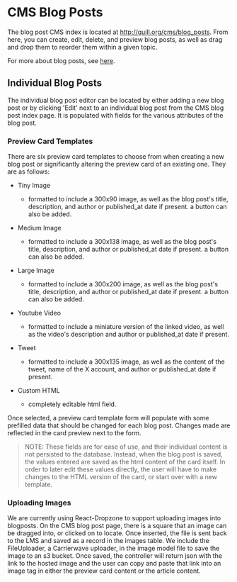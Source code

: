 # CMS Blog Posts

The blog post CMS index is located at http://quill.org/cms/blog_posts. From here, you can create, edit, delete, and preview blog posts, as well as drag and drop them to reorder them within a given topic.

For more about blog posts, see [here](./blog_posts.html).

## Individual Blog Posts

The individual blog post editor can be located by either adding a new blog post or by clicking 'Edit' next to an individual blog post from the CMS blog post index page. It is populated with fields for the various attributes of the blog post.

### Preview Card Templates

There are six preview card templates to choose from when creating a new blog post or significantly altering the preview card of an existing one. They are as follows:

- Tiny Image
  - formatted to include a 300x90 image, as well as the blog post's title, description, and author or published_at date if present. a button can also be added.

- Medium Image
  - formatted to include a 300x138 image, as well as the blog post's title, description, and author or published_at date if present. a button can also be added.

- Large Image
  - formatted to include a 300x200 image, as well as the blog post's title, description, and author or published_at date if present. a button can also be added.

- Youtube Video
  - formatted to include a miniature version of the linked video, as well as the video's description and author or published_at date if present.

- Tweet
  - formatted to include a 300x135 image, as well as the content of the tweet, name of the X account, and author or published_at date if present.

- Custom HTML
  - completely editable html field.

Once selected, a preview card template form will populate with some prefilled data that should be changed for each blog post. Changes made are reflected in the card preview next to the form.

> NOTE: These fields are for ease of use, and their individual content is not persisted to the database. Instead, when the blog post is saved, the values entered are saved as the html content of the card itself. In order to later edit these values directly, the user will have to make changes to the HTML version of the card, or start over with a new template.

### Uploading Images

We are currently using React-Dropzone to support uploading images into blogposts. On the CMS blog post page, there is a square that an image can be dragged into, or clicked on to locate. Once inserted, the file is sent back to the LMS and saved as a record in the images table. We include the FileUploader, a Carrierwave uploader, in the image model file to save the image to an s3 bucket. Once saved, the controller will return json with the link to the hosted image and the user can copy and paste that link into an image tag in either the preview card content or the article content.
